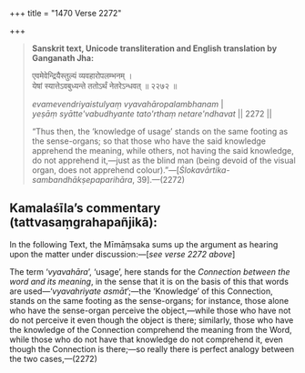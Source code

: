 +++
title = "1470 Verse 2272"

+++
> **Sanskrit text, Unicode transliteration and English translation by Ganganath Jha:** 
>
> एवमेवेन्द्रियैस्तुल्यं व्यवहारोपलम्भनम् ।  
> येषां स्यात्तेऽवबुध्यन्ते ततोऽर्थं नेतरेऽन्धवत् ॥ २२७२ ॥ 
>
> *evamevendriyaistulyaṃ vyavahāropalambhanam* \|  
> *yeṣāṃ syātte'vabudhyante tato'rthaṃ netare'ndhavat* \|\| 2272 \|\| 
>
> “Thus then, the ‘knowledge of usage’ stands on the same footing as the sense-organs; so that those who have the said knowledge apprehend the meaning, while others, not having the said knowledge, do not apprehend it,—just as the blind man (being devoid of the visual organ, does not apprehend colour).”—[*Ślokavārtika-sambandhākṣepaparihāra*, 39].—(2272)



## Kamalaśīla’s commentary (tattvasaṃgrahapañjikā):

In the following Text, the Mīmāṃsaka sums up the argument as hearing upon the matter under discussion:—[*see verse 2272 above*]

The term ‘*vyavahāra*’, ‘usage’, here stands for the *Connection between the word and its meaning*, in the sense that it is on the basis of this that words are used—‘*vyavahriyate asmāt*’;—the ‘Knowledge’ of this Connection, stands on the same footing as the sense-organs; for instance, those alone who have the sense-organ perceive the object,—while those who have not do not perceive it even though the object is there; similarly, those who have the knowledge of the Connection comprehend the meaning from the Word, while those who do not have that knowledge do not comprehend it, even though the Connection is there;—so really there is perfect analogy between the two cases,—(2272)



